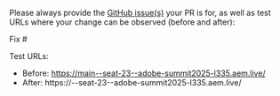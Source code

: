 Please always provide the [GitHub issue(s)](../issues) your PR is for, as well as test URLs where your change can be observed (before and after):

Fix #<gh-issue-id>

Test URLs:
- Before: https://main--seat-23--adobe-summit2025-l335.aem.live/
- After: https://<branch>--seat-23--adobe-summit2025-l335.aem.live/
